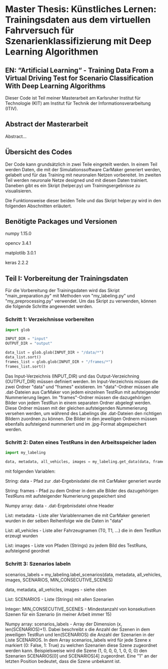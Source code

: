 # Master Thesis: Künstliches Lernen: Trainingsdaten aus dem virtuellen Fahrversuch für Szenarienklassifizierung mit Deep Learning Algorithmen

## EN: “Artificial Learning“ - Training Data From a Virtual Driving Test for Scenario Classification With Deep Learning Algorithms

Dieser Code ist Teil meiner Masterarbeit am Karlsruher Institut für Technologie (KIT) am Institut für Technik der 
Informationsverarbeitung (ITIV).

## Abstract der Masterarbeit

Abstract...

## Übersicht des Codes

Der Code kann grundsätzlich in zwei Teile eingeteilt werden. In einem Teil werden Daten, die mit der Simulationssoftware 
CarMaker generiert werden, gelabelt und für das Training mit neuronalen Netzen vorbereitet. Im zweiten Teil werden
neuronale Netze designed und mit diesen Daten trainiert. Daneben gibt es ein Skript (helper.py) um Trainingsergebnisse
zu visualisieren.

Die Funktionsweise dieser beiden Teile und das Skript helper.py wird in den folgenden Abschnitten erläutert.

## Benötigte Packages und Versionen

numpy 1.15.0

opencv 3.4.1

matplotlib 3.0.1

keras 2.2.2

## Teil I: Vorbereitung der Trainingsdaten

Für die Vorbereitung der Trainingsdaten wird das Skript "main_preparation.py" mit Methoden von "my_labeling.py" und 
"my_preprocessing.py" verwendet. Um das Skript zu verwenden, können die folgende Schritte angewendet werden.

### Schritt 1: Verzeichnisse vorbereiten

```python
import glob

INPUT_DIR = "input"
OUTPUT_DIR = "output"

data_list = glob.glob(INPUT_DIR + "/data/*")
data_list.sort()
frames_list = glob.glob(INPUT_DIR + "/frames/*")
frames_list.sort()
```

Das Input-Verzeichnis (INPUT_DIR) und das Output-Verzeichning (OUTPUT_DIR) müssen
definiert werden. Im Input-Verzeichnis müssen die zwei Ordner "data" und "frames" existieren. Im "data"-Ordner müssen 
alle .dat-Dateien aus CarMaker von jedem einzelnen TestRun mit aufsteigender Nummerierung liegen. Im "frames"-Ordner 
müssen die dazugehörigen Bilder von jedem TestRun in einem separaten Ordner abgelegt werden. Diese Ordner müssen mit der 
gleichen aufsteigenden Nummerierung versehen werden, um während des Labelings die .dat-Dateien den richtigen Bildern 
zuordnen zu können. Die Bilder in den jeweiligen Ordnern müssen ebenfalls aufsteigend nummeriert und im .jpg-Format 
abgespeichert werden.

### Schritt 2: Daten eines TestRuns in den Arbeitsspeicher laden

```python
import my_labeling

data, metadata, all_vehicles, images = my_labeling.get_data(data, frames)
```

mit folgenden Variablen:

String: data - Pfad zur .dat-Ergebnisdatei die mit CarMaker generiert wurde

String: frames - Pfad zu dem Ordner in dem alle Bilder des dazugehörigen TestRuns mit aufsteigender Numerierung gespeichert sind

Numpy array: data - .dat-Ergebnisdatei ohne Header

List: metadata - Liste aller Variablennamen die mit CarMaker generiert wurden in der selben Reihenfolge wie die Daten in "data"

List: all_vehicles - Liste aller Fahrzeugnamen (T0, T1, ...) die in dem TestRun erzeugt wurden

List: images - Liste von Pfaden (Strings) zu jedem Bild des TestRuns, aufsteigend geordnet

### Schritt 3: Szenarios labeln

scenarios_labels = my_labeling.label_scenarios(data, metadata, all_vehicles, images, SCENARIOS, MIN_CONSECUTIVE_SCENES)

data, metadata, all_vehicles, images - siehe oben

List: SCENARIOS - Liste (Strings) mit allen Szenarien

Integer: MIN_CONSECUTIVE_SCENES - Mindestanzahl von konsekutiven Szenen für ein Szenario (in meiner Arbeit immer 15)

Numpy array: scenarios_labels - Array der Dimension (x, len(SCENARIOS)+1). Dabei beschreibt x die Anzahl der Szenen in 
dem jeweiligen TestRun und len(SCENARIOS) die Anzahl der Szenarien in der Liste SCENARIOS. In dem Array scenarios_labels 
wird für jede Szene x markiert (0: False, 1: True) zu welchen Szenarien diese Szene zugeordnet werden kann. 
Beispielsweise wird die Szene (1, 0, 0, 0, 1, 0, 0, 0) den Szenarien SCENARIOS[0] und SCENARIOS[4] zugeordnet. Eine "1" 
an der letzten Position bedeutet, dass die Szene unbekannt ist.
